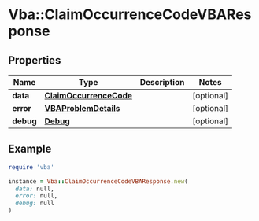 # Vba::ClaimOccurrenceCodeVBAResponse

## Properties

| Name | Type | Description | Notes |
| ---- | ---- | ----------- | ----- |
| **data** | [**ClaimOccurrenceCode**](ClaimOccurrenceCode.md) |  | [optional] |
| **error** | [**VBAProblemDetails**](VBAProblemDetails.md) |  | [optional] |
| **debug** | [**Debug**](Debug.md) |  | [optional] |

## Example

```ruby
require 'vba'

instance = Vba::ClaimOccurrenceCodeVBAResponse.new(
  data: null,
  error: null,
  debug: null
)
```

